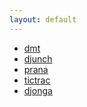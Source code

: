 ```yaml
---
layout: default
---
```


<!-- ![Octocat](https://raw.githubusercontent.com/s4dhulabs/vimana-framework/main/resources/imgs/vimana1.png)
-->
<!--<img src="https://raw.githubusercontent.com/s4dhulabs/vimana-framework/main/resources/imgs/vimana1.png" alt="alt text" width="900" height="600">
-->

*	[dmt](./dmt_pocs.html)
*	[djunch](./dmt_pocs.html)
*	[prana](./prana_pocs.html)
*	[tictrac](./tictrac_pocs.html)
*	[djonga](./tictrac_pocs.html)

